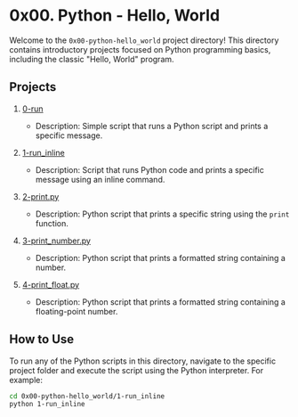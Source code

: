 # 0x00. Python - Hello, World

Welcome to the `0x00-python-hello_world` project directory! This directory contains introductory projects focused on Python programming basics, including the classic "Hello, World" program.

## Projects

1. [0-run](./0-run)
   - Description: Simple script that runs a Python script and prints a specific message.

2. [1-run_inline](./1-run_inline)
   - Description: Script that runs Python code and prints a specific message using an inline command.

3. [2-print.py](./2-print.py)
   - Description: Python script that prints a specific string using the `print` function.

4. [3-print_number.py](./3-print_number.py)
   - Description: Python script that prints a formatted string containing a number.

5. [4-print_float.py](./4-print_float.py)
   - Description: Python script that prints a formatted string containing a floating-point number.

<!-- Add more projects as needed -->

## How to Use

To run any of the Python scripts in this directory, navigate to the specific project folder and execute the script using the Python interpreter. For example:

```bash
cd 0x00-python-hello_world/1-run_inline
python 1-run_inline


